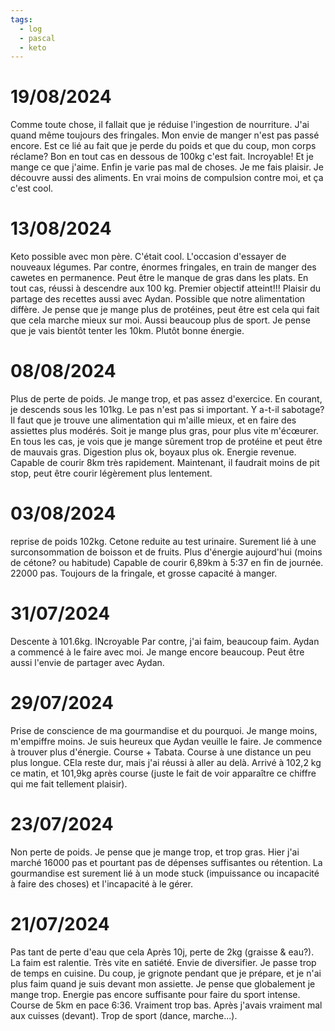 ```yaml
---
tags:
  - log
  - pascal
  - keto
---
```


# 19/08/2024
Comme toute chose, il fallait que je réduise l'ingestion de nourriture.
J'ai quand même toujours des fringales. Mon envie de manger n'est pas passé encore.
Est ce lié au fait que je perde du poids et que du coup, mon corps réclame?
Bon en tout cas en dessous de 100kg c'est fait. Incroyable!
Et je mange ce que j'aime. Enfin je varie pas mal de choses. Je me fais plaisir. Je découvre aussi des aliments. En vrai moins de compulsion contre moi, et ça c'est cool.


# 13/08/2024
Keto possible avec mon père. C'était cool. L'occasion d'essayer de nouveaux légumes.
Par contre, énormes fringales, en train de manger des cawetes en permanence. 
Peut être le manque de gras dans les plats.
En tout cas, réussi à descendre aux 100 kg. Premier objectif atteint!!! 
Plaisir du partage des recettes aussi avec Aydan.
Possible que notre alimentation diffère. Je pense que je mange plus de protéines, peut être est cela qui fait que cela marche mieux sur moi. Aussi beaucoup plus de sport.
Je pense que je vais bientôt tenter les 10km.
Plutôt bonne énergie.
# 08/08/2024
Plus de perte de poids. Je mange trop, et pas assez d'exercice. En courant, je descends sous les 101kg. Le pas n'est pas si important. Y a-t-il sabotage?
Il faut que je trouve une alimentation qui m'aille mieux, et en faire des assiettes plus modérés. Soit je mange plus gras, pour plus vite m'écœurer. En tous les cas, je vois que je mange sûrement trop de protéine et peut être de mauvais gras.
Digestion plus ok, boyaux plus ok. Energie revenue. Capable de courir 8km très rapidement. Maintenant, il faudrait moins de pit stop, peut être courir légèrement plus lentement.


# 03/08/2024
reprise de poids 102kg.
Cetone reduite au test urinaire. Surement lié à une surconsommation de boisson et de fruits.
Plus d'énergie aujourd'hui (moins de cétone? ou habitude)
Capable de courir 6,89km à 5:37 en fin de journée. 22000 pas.
Toujours de la fringale, et grosse capacité à manger.
# 31/07/2024
Descente à 101.6kg. INcroyable
Par contre, j'ai faim, beaucoup faim.
Aydan a commencé à le faire avec moi.
Je mange encore beaucoup. Peut être aussi l'envie de partager avec Aydan.

# 29/07/2024
Prise de conscience de ma gourmandise et du pourquoi. Je mange moins, m'empiffre moins.
Je suis heureux que Aydan veuille le faire.
Je commence à trouver plus d'énergie. Course + Tabata. Course à une distance un peu plus longue. CEla reste dur, mais j'ai réussi à aller au delà. 
Arrivé à 102,2 kg ce matin, et 101,9kg après course (juste le fait de voir apparaître ce chiffre qui me fait tellement plaisir).

# 23/07/2024
Non perte de poids. Je pense que je mange trop, et trop gras.
Hier j'ai marché 16000 pas et pourtant pas de dépenses suffisantes ou rétention.
La gourmandise est surement lié à un mode stuck (impuissance ou incapacité à faire des choses) et l'incapacité à le gérer.

# 21/07/2024
Pas tant de perte d'eau que cela
Après 10j, perte de 2kg (graisse & eau?).
La faim est ralentie. Très vite en satiété.
Envie de diversifier.
Je passe trop de temps en cuisine.
Du coup, je grignote pendant que je prépare, et je n'ai plus faim quand je suis devant mon assiette.
Je pense que globalement je mange trop.
Energie pas encore suffisante pour faire du sport intense. Course de 5km en pace 6:36. Vraiment trop bas. Après j'avais vraiment mal aux cuisses (devant).
Trop de sport (dance, marche...).


